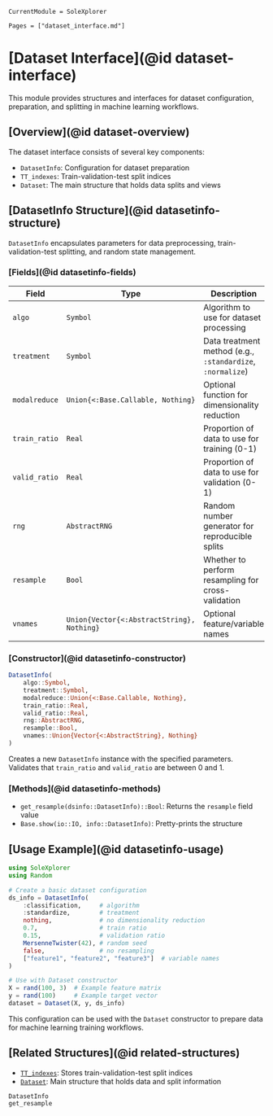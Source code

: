 ```@meta
CurrentModule = SoleXplorer
```
```@contents
Pages = ["dataset_interface.md"]
```

# [Dataset Interface](@id dataset-interface)

This module provides structures and interfaces for dataset configuration, preparation, and splitting in machine learning workflows.

## [Overview](@id dataset-overview)

The dataset interface consists of several key components:
- `DatasetInfo`: Configuration for dataset preparation
- `TT_indexes`: Train-validation-test split indices
- `Dataset`: The main structure that holds data splits and views

## [DatasetInfo Structure](@id datasetinfo-structure)

`DatasetInfo` encapsulates parameters for data preprocessing, train-validation-test splitting, and random state management.

### [Fields](@id datasetinfo-fields)

| Field | Type | Description |
|-------|------|-------------|
| `algo` | `Symbol` | Algorithm to use for dataset processing |
| `treatment` | `Symbol` | Data treatment method (e.g., `:standardize`, `:normalize`) |
| `modalreduce` | `Union{<:Base.Callable, Nothing}` | Optional function for dimensionality reduction |
| `train_ratio` | `Real` | Proportion of data to use for training (0-1) |
| `valid_ratio` | `Real` | Proportion of data to use for validation (0-1) |
| `rng` | `AbstractRNG` | Random number generator for reproducible splits |
| `resample` | `Bool` | Whether to perform resampling for cross-validation |
| `vnames` | `Union{Vector{<:AbstractString}, Nothing}` | Optional feature/variable names |

### [Constructor](@id datasetinfo-constructor)

```julia
DatasetInfo(
    algo::Symbol, 
    treatment::Symbol,
    modalreduce::Union{<:Base.Callable, Nothing},
    train_ratio::Real,
    valid_ratio::Real,
    rng::AbstractRNG,
    resample::Bool,
    vnames::Union{Vector{<:AbstractString}, Nothing}
)
```

Creates a new `DatasetInfo` instance with the specified parameters. Validates that `train_ratio` and `valid_ratio` are between 0 and 1.

### [Methods](@id datasetinfo-methods)

- `get_resample(dsinfo::DatasetInfo)::Bool`: Returns the `resample` field value
- `Base.show(io::IO, info::DatasetInfo)`: Pretty-prints the structure

## [Usage Example](@id datasetinfo-usage)

```julia
using SoleXplorer
using Random

# Create a basic dataset configuration
ds_info = DatasetInfo(
    :classification,     # algorithm
    :standardize,        # treatment
    nothing,             # no dimensionality reduction
    0.7,                 # train ratio
    0.15,                # validation ratio
    MersenneTwister(42), # random seed
    false,               # no resampling
    ["feature1", "feature2", "feature3"]  # variable names
)

# Use with Dataset constructor
X = rand(100, 3)  # Example feature matrix
y = rand(100)     # Example target vector
dataset = Dataset(X, y, ds_info)
```

This configuration can be used with the `Dataset` constructor to prepare data for machine learning training workflows.

## [Related Structures](@id related-structures)

- [`TT_indexes`](@ref): Stores train-validation-test split indices
- [`Dataset`](@ref): Main structure that holds data and split information

```@docs
DatasetInfo
get_resample
```